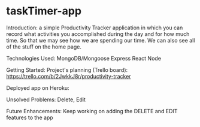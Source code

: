 # taskTimer-app
Introduction: a simple Productivity Tracker application in which you can record what activities you accomplished during the day and for how much time. 
So that we may see how we are spending our time. We can also see all of the stuff on the home page.

Technologies Used:
MongoDB/Mongoose
Express
React
Node

Getting Started: 
Project's planning (Trello board): https://trello.com/b/2JwkkJ8r/productivity-tracker

Deployed app on Heroku: 

Unsolved Problems: Delete, Edit

Future Enhancements: Keep working on adding the DELETE and EDIT features to the app
